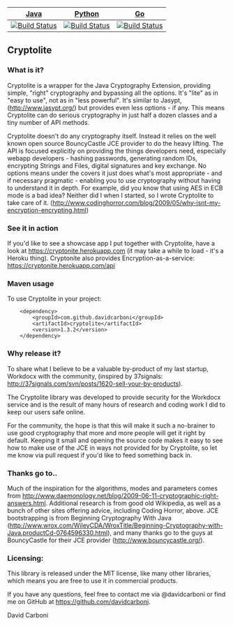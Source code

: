 
| [Java](https://github.com/davidcarboni/cryptolite-java "Java implementation")                                                      | [Python](https://github.com/davidcarboni/cryptolite-python "Python implementation")                                                  | [Go](https://github.com/davidcarboni/cryptolite-go "Go implementation")                                                      |
| ------------------------------------------------------------------------------------------------------------------------------- | --------------------------------------------------------------------------------------------------------------------------------- | ----------------------------------------------------------------------------------------------------------------------------- |
| [![Build Status](https://travis-ci.org/davidcarboni/cryptolite-java.svg)](https://travis-ci.org/davidcarboni/cryptolite-java) | [![Build Status](https://travis-ci.org/davidcarboni/cryptolite-python.svg)](https://travis-ci.org/davidcarboni/cryptolite-python) | [![Build Status](https://travis-ci.org/davidcarboni/cryptolite-go.svg)](https://travis-ci.org/davidcarboni/cryptolite-go) |


Cryptolite
----------


### What is it?

Cryptolite is a wrapper for the Java Cryptography Extension, providing simple, "right" cryptography and bypassing all the options. It's "lite" as in "easy to use", not as in "less powerful". It's similar to Jasypt, (http://www.jasypt.org/) but provides even less options - if any. This means Cryptolite can do serious cryptography in just half a dozen classes and a tiny number of API methods. 

Cryptolite doesn't do any cryptography itself. Instead it relies on the well known open source BouncyCastle JCE provider to do the heavy lifting. The API is focused explicitly on providing the things developers need, especially webapp developers - hashing passwords, generating random IDs, encrypting Strings and Files, digital signatures and key exchange. No options means under the covers it just does what's most appropriate - and if necessary pragmatic - enabling you to use cryptography without having to understand it in depth. For example, did you know that using AES in ECB mode is a bad idea? Neither did I when I started, so I wrote Cryptolite to take care of it. (http://www.codinghorror.com/blog/2009/05/why-isnt-my-encryption-encrypting.html)


### See it in action

If you'd like to see a showcase app I put together with Cryptolite, have a look at https://cryptonite.herokuapp.com (it may take a while to load - it's a Heroku thing). Cryptonite also provides Encryption-as-a-service: https://cryptonite.herokuapp.com/api


### Maven usage

To use Cryptolite in your project:

		<dependency>
			<groupId>com.github.davidcarboni</groupId>
			<artifactId>cryptolite</artifactId>
			<version>1.3.2</version>
		</dependency>


### Why release it?

To share what I believe to be a valuable by-product of my last startup, Workdocx with the community, (inspired by 37signals: http://37signals.com/svn/posts/1620-sell-your-by-products).

The Cryptolite library was developed to provide security for the Workdocx service and is the result of many hours of research and coding work I did to keep our users safe online.

For the community, the hope is that this will make it such a no-brainer to use good cryptography that more and more people will get it right by default. Keeping it small and opening the source code makes it easy to see how to make use of the JCE in ways not provided for by Cryptolite, so let me know via pull request if you'd like to feed something back in.


### Thanks go to..

Much of the inspiration for the algorithms, modes and parameters comes from http://www.daemonology.net/blog/2009-06-11-cryptographic-right-answers.html. Additional research is from good old Wikipedia, as well as a bunch of other sites offering advice, including Coding Horror, above. JCE bootstrapping is from Beginning Cryptography With Java (http://www.wrox.com/WileyCDA/WroxTitle/Beginning-Cryptography-with-Java.productCd-0764596330.html), and many thanks go to the guys at BouncyCastle for their JCE provider (http://www.bouncycastle.org/).


### Licensing:

This library is released under the MIT license, like many other libraries, which means you are free to use it in commercial products.

If you have any questions, feel free to contact me via @davidcarboni or find me on GitHub at https://github.com/davidcarboni.

David Carboni

